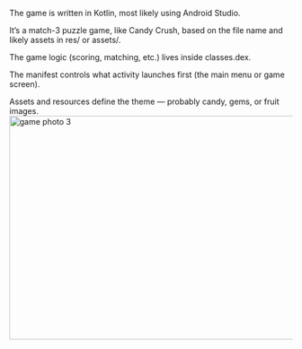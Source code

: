 The game is written in Kotlin, most likely using Android Studio.

It’s a match-3 puzzle game, like Candy Crush, based on the file name and likely assets in res/ or assets/.

The game logic (scoring, matching, etc.) lives inside classes.dex.

The manifest controls what activity launches first (the main menu or game screen).

Assets and resources define the theme — probably candy, gems, or fruit images.
<img width="563" height="399" alt="game photo 3" src="https://github.com/user-attachments/assets/6a7a7537-49ba-4271-ad48-a9909d69c154" />

